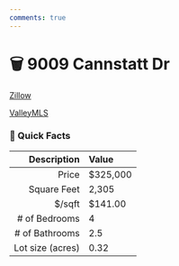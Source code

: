 ```yaml
---
comments: true
---
```


# 🗑 9009 Cannstatt Dr

[Zillow](https://www.zillow.com/homes/9009-Cannstatt-Dr-SE-Huntsville,-AL-35802)

[ValleyMLS](https://www.valleymls.com/homes-for-sale/9009-Cannstatt-Drive-Se-Huntsville-AL-35802-370920181)

### :open_file_folder: Quick Facts

| Description       | Value |
| ----------------: | :---- |
| Price             | $325,000 |
| Square Feet       | 2,305 |
| $/sqft            | $141.00 |
| # of Bedrooms     | 4 |
| # of Bathrooms    | 2.5 |
| Lot size (acres)  | 0.32 |
